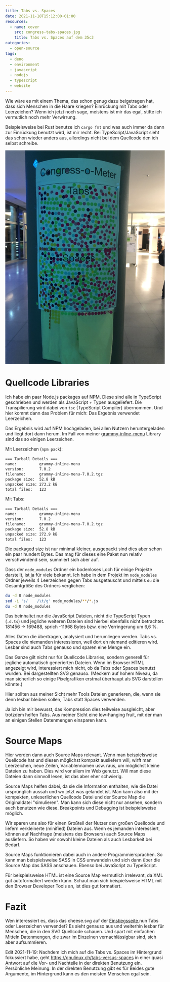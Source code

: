 ```yaml
---
title: Tabs vs. Spaces
date: 2021-11-18T15:12:00+01:00
resources:
  - name: cover
    src: congress-tabs-spaces.jpg
    title: Tabs vs. Spaces auf dem 35c3
categories:
  - open-source
tags:
  - deno
  - environment
  - javascript
  - nodejs
  - typescript
  - website
---
```

Wie wäre es mit einem Thema, das schon genug dazu beigetragen hat, dass sich Menschen in die Haare kriegen?
Einrückung mit Tabs oder Leerzeichen?
Wenn ich jetzt noch sage, meistens ist mir das egal, stifte ich vermutlich noch mehr Verwirrung.

Beispielsweise bei Rust benutze ich `cargo fmt` und was auch immer da dann zur Einrückung benutzt wird, ist mir recht.
Bei TypeScript/JavaScript sieht das schon wieder anders aus, allerdings nicht bei dem Quellcode den ich selbst schreibe.
<!--more-->

![Tabs vs. Spaces auf dem 35c3](congress-tabs-spaces.jpg)

# Quellcode Libraries

Ich habe ein paar Node.js packages auf NPM.
Diese sind alle in TypeScript geschrieben und werden als JavaScript + Typen ausgeliefert.
Die Transpilierung wird dabei von `tsc` (TypeScript Compiler) übernommen.
Und hier kommt dann das Problem für mich: Das Ergebnis verwendet Leerzeichen.

Das Ergebnis wird auf NPM hochgeladen, bei allen Nutzern heruntergeladen und liegt dort dann herum.
Im Fall von meiner [grammy-inline-menu](https://github.com/EdJoPaTo/grammy-inline-menu) Library sind das so einigen Leerzeichen.

Mit Leerzeichen (`npm pack`):

```plaintext
=== Tarball Details ===
name:          grammy-inline-menu
version:       7.0.2
filename:      grammy-inline-menu-7.0.2.tgz
package size:  52.8 kB
unpacked size: 273.2 kB
total files:   123
```

Mit Tabs:

```plaintext
=== Tarball Details ===
name:          grammy-inline-menu
version:       7.0.2
filename:      grammy-inline-menu-7.0.2.tgz
package size:  52.8 kB
unpacked size: 272.9 kB
total files:   123
```

Die packaged size ist nur minimal kleiner, ausgepackt sind dies aber schon ein paar hundert Bytes.
Das mag für dieses eine Paket nun relativ verschwindend sein, summiert sich aber auf.

Dass der `node_modules` Ordner ein bodenloses Loch für einige Projekte darstellt, ist ja für viele bekannt.
Ich habe in dem Projekt im `node_modules` Ordner jeweils 4 Leerzeichen gegen Tabs ausgetauscht und mittels `du` die Gesamtgröße des Ordners verglichen:

```zsh
du -d 0 node_modules
sed -i 's/    /\t/g' node_modules/**/*.js
du -d 0 node_modules
```

Das beinhaltet nur die JavaScript Dateien, nicht die TypeScript Typen (`.d.ts`) und jegliche weiteren Dateien sind hierbei ebenfalls nicht betrachtet.
181456 → 169488, sprich -11968 Bytes bzw. eine Verringerung um 6,6 %.

Alles Daten die übertragen, analysiert und herumliegen werden.
Tabs vs. Spaces die niemanden interessieren, weil dort eh niemand editieren wird.
Lesbar sind auch Tabs genauso und sparen eine Menge ein.

Das Ganze gilt nicht nur für Quellcode Libraries, sondern generell für jegliche automatisch generierten Dateien.
Wenn im Browser HTML angezeigt wird, interessiert mich nicht, ob da Tabs oder Spaces benutzt wurden.
Bei dargestellten SVG genauso.
(Meckern auf hohem Niveau, da man sicherlich so einige Pixelgrafiken erstmal überhaupt als SVG darstellen könnte.)

Hier sollten aus meiner Sicht mehr Tools Dateien generieren, die, wenn sie denn lesbar bleiben sollen, Tabs statt Spaces verwenden.

Ja ich bin mir bewusst, das Kompression dies teilweise ausgleicht, aber trotzdem helfen Tabs.
Aus meiner Sicht eine low-hanging fruit, mit der man an einigen Stellen Datenmengen einsparen kann.

# Source Maps

Hier werden dann auch Source Maps relevant.
Wenn man beispielsweise Quellcode hat und diesen möglichst kompakt ausliefern will, wirft man Leerzeichen, neue Zeilen, Variablennamen usw. raus, um möglichst kleine Dateien zu haben.
Dies wird vor allem im Web genutzt.
Will man diese Dateien dann sinnvoll lesen, ist das aber eher schwierig.

Source Maps helfen dabei, da sie die Information enthalten, wie die Datei ursprünglich aussah und wo jetzt was gelandet ist.
Man kann also mit der kompakten, unleserlichen Quellcode Datei und der Source Map die Originaldatei "simulieren".
Man kann sich diese nicht nur ansehen, sondern auch benutzen wie diese.
Breakpoints und Debugging ist beispielsweise möglich.

Wir sparen uns also für einen Großteil der Nutzer den großen Quellcode und liefern verkleinerte (minified) Dateien aus.
Wenn es jemanden interessiert, können auf Nachfrage (meistens des Browsers) auch Source Maps ausliefern.
So haben wir sowohl kleine Dateien als auch Lesbarkeit bei Bedarf.

Source Maps funktionieren dabei auch in andere Programmiersprachen.
So kann man beispielsweise SASS in CSS umwandeln und sich dann über die Source Map das SASS anschauen.
Ebenso bei JavaScript zu TypeScript.

Für beispielsweise HTML ist eine Source Map vermutlich irrelevant, da XML gut autoformatiert werden kann.
Schaut man sich beispielsweise HTML mit den Browser Developer Tools an, ist dies gut formatiert.

# Fazit

Wen interessiert es, dass das cheese.svg auf der [Einstiegsseite ](/) nun Tabs oder Leerzeichen verwendet?
Es sieht genauso aus und weiterhin lesbar für Menschen, die in den SVG Quellcode schauen.
Und spart mit einfachen Mitteln Datenmengen, die zwar im Einzelnen vernachlässigbar sind, sich aber aufsummieren.

Edit 2021-11-19:
Nachdem ich mich auf die Tabs vs. Spaces im Hintergrund fokussiert habe, geht <https://gnulinux.ch/tabs-versus-spaces> in einer quasi Antwort auf die Vor- und Nachteile in der direkten Benutzung ein.
Persönliche Meinung: In der direkten Benutzung gibt es für Beides gute Argumente, im Hintergrund kann es den meisten Menschen egal sein.
